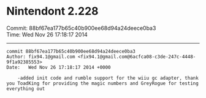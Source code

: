 # Nintendont 2.228
Commit: 88bf67ea177b65c40b900ee68d94a24deece0ba3  
Time: Wed Nov 26 17:18:17 2014   

-----

```
commit 88bf67ea177b65c40b900ee68d94a24deece0ba3
Author: fix94.1@gmail.com <fix94.1@gmail.com@6acfca08-c3de-247c-4448-9f1a92385553>
Date:   Wed Nov 26 17:18:17 2014 +0000

    -added init code and rumble support for the wiiu gc adapter, thank you ToadKing for providing the magic numbers and GreyRogue for testing everything out
```

